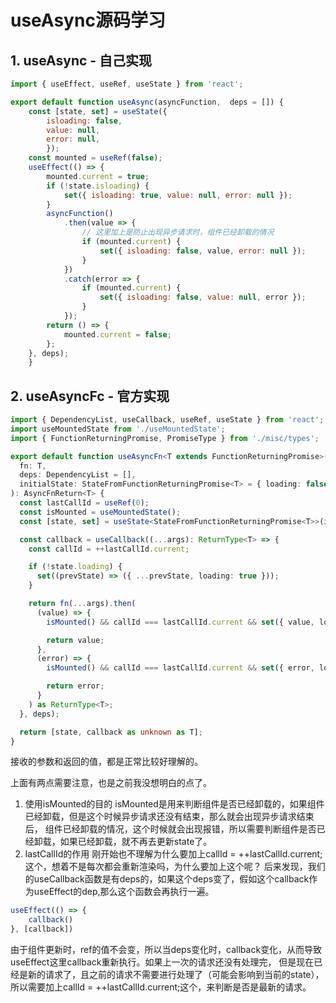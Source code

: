 # useAsync源码学习

## 1. useAsync - 自己实现

```js
import { useEffect, useRef, useState } from 'react';

export default function useAsync(asyncFunction,  deps = []) {
    const [state, set] = useState({
        isloading: false,
        value: null,
        error: null,
        });
    const mounted = useRef(false);
    useEffect(() => {
        mounted.current = true;
        if (!state.isloading) {
            set({ isloading: true, value: null, error: null });
        }
        asyncFunction()
            .then(value => {
                // 这里加上是防止出现异步请求时，组件已经卸载的情况
                if (mounted.current) {
                    set({ isloading: false, value, error: null });
                }
            })
            .catch(error => {
                if (mounted.current) {
                    set({ isloading: false, value: null, error });
                }
            });
        return () => {
            mounted.current = false;
        };
    }, deps);
    }
```

## 2. useAsyncFc - 官方实现

```typescript
import { DependencyList, useCallback, useRef, useState } from 'react';
import useMountedState from './useMountedState';
import { FunctionReturningPromise, PromiseType } from './misc/types';

export default function useAsyncFn<T extends FunctionReturningPromise>(
  fn: T,
  deps: DependencyList = [],
  initialState: StateFromFunctionReturningPromise<T> = { loading: false }
): AsyncFnReturn<T> {
  const lastCallId = useRef(0);
  const isMounted = useMountedState();
  const [state, set] = useState<StateFromFunctionReturningPromise<T>>(initialState);

  const callback = useCallback((...args): ReturnType<T> => {
    const callId = ++lastCallId.current;

    if (!state.loading) {
      set((prevState) => ({ ...prevState, loading: true }));
    }

    return fn(...args).then(
      (value) => {
        isMounted() && callId === lastCallId.current && set({ value, loading: false });

        return value;
      },
      (error) => {
        isMounted() && callId === lastCallId.current && set({ error, loading: false });

        return error;
      }
    ) as ReturnType<T>;
  }, deps);

  return [state, callback as unknown as T];
}
```
接收的参数和返回的值，都是正常比较好理解的。

上面有两点需要注意，也是之前我没想明白的点了。
1. 使用isMounted的目的
isMounted是用来判断组件是否已经卸载的，如果组件已经卸载，但是这个时候异步请求还没有结束，那么就会出现异步请求结束后，
组件已经卸载的情况，这个时候就会出现报错，所以需要判断组件是否已经卸载，如果已经卸载，就不再去更新state了。
2. lastCallId的作用
刚开始也不理解为什么要加上callId = ++lastCallId.current;这个，想着不是每次都会重新渲染吗，为什么要加上这个呢？
后来发现，我们的useCallback函数是有deps的，如果这个deps变了，假如这个callback作为useEffect的dep,那么这个函数会再执行一遍。
```typescript
useEffect(() => {
    callback()
}, [callback])
```
由于组件更新时，ref的值不会变，所以当deps变化时，callback变化，从而导致useEffect这里callback重新执行。如果上一次的请求还没有处理完，
但是现在已经是新的请求了，且之前的请求不需要进行处理了（可能会影响到当前的state），所以需要加上callId = ++lastCallId.current;这个，来判断是否是最新的请求。